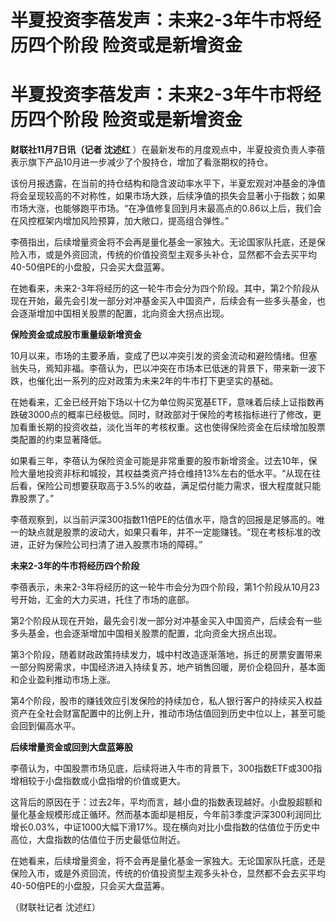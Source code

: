 # 半夏投资李蓓发声：未来2-3年牛市将经历四个阶段 险资或是新增资金

# 半夏投资李蓓发声：未来2-3年牛市将经历四个阶段 险资或是新增资金

**财联社11月7日讯（记者 沈述红** ）在最新发布的月度观点中，半夏投资负责人李蓓表示旗下产品10月进一步减少了个股持仓，增加了看涨期权的持仓。

该份月报透露，在当前的持仓结构和隐含波动率水平下，半夏宏观对冲基金的净值将会呈现较高的不对称性，如果市场大跌，后续净值的损失会显著小于指数；如果市场大涨，也能够跑平市场。“在净值修复回到月末最高点的0.86以上后，我们会在风控框架内增加风险预算，加大敞口，提高组合弹性。”

李蓓指出，后续增量资金将不会再是量化基金一家独大。无论国家队托底，还是保险入市，或是外资回流，传统的价值投资型主观多头补仓，显然都不会去买平均40-50倍PE的小盘股，只会买大盘蓝筹。

在她看来，未来2-3年将经历的这一轮牛市会分为四个阶段。其中，第2个阶段从现在开始，最先会引发一部分对冲基金买入中国资产，后续会有一些多头基金，也会逐渐增加中国相关股票的配置，北向资金大拐点出现。

**保险资金或成股市重量级新增资金**

10月以来，市场的主要矛盾，变成了巴以冲突引发的资金流动和避险情绪。但塞翁失马，焉知非福。李蓓认为，巴以冲突在市场本已低迷的背景下，带来新一波下跌，也催化出一系列的应对政策为未来2年的牛市打下更坚实的基础。

在她看来，汇金已经开始下场以十亿为单位购买宽基ETF，意味着后续上证指数再跌破3000点的概率已经极低。同时，财政部对于保险的考核指标进行了修改，更加看重长期的投资收益，淡化当年的考核权重。这也使得保险资金在后续增加股票类配置的约束显著降低。

如果看三年，李蓓认为保险资金可能是非常重要的股市新增资金。过去10年，保险大量地投资非标和城投，其权益类资产持仓维持13%左右的低水平。“从现在往后看，保险公司想要获取高于3.5%的收益，满足偿付能力需求，很大程度就只能靠股票了。”

李蓓观察到，以当前沪深300指数11倍PE的估值水平，隐含的回报是足够高的。唯一的缺点就是股票的波动大，如果只看年，并不一定能赚钱。“现在考核标准的改进，正好为保险公司扫清了进入股票市场的障碍。”

**未来2-3年的牛市将经历四个阶段**

李蓓表示，未来2-3年将经历的这一轮牛市会分为四个阶段，第1个阶段从10月23号开始，汇金的大力买进，托住了市场的底部。

第2个阶段从现在开始，最先会引发一部分对冲基金买入中国资产，后续会有一些多头基金，也会逐渐增加中国相关股票的配置，北向资金大拐点出现。

第3个阶段，随着财政政策持续发力，城中村改造逐渐落地，拆迁的房票安置带来一部分购房需求，中国经济进入持续复苏，地产销售回暖，房价企稳回升，基本面和企业盈利推动市场上涨。

第4个阶段，股市的赚钱效应引发保险的持续加仓，私人银行客户的持续买入权益资产在全社会财富配置中的比例上升，推动市场估值回到历史中位以上，甚至可能会回到偏高水平。

**后续增量资金或回到大盘蓝筹股**

李蓓认为，中国股票市场见底，后续将进入牛市的背景下，300指数ETF或300指增相较于小盘指数或小盘指增的价值或更大。

这背后的原因在于：过去2年，平均而言，越小盘的指数表现越好。小盘股超额和量化基金规模形成正循环。然而基本面却是相反，今年前3季度沪深300利润同比增长0.03%，中证1000大幅下滑17%。现在横向对比小盘指数的估值位于历史中高位，大盘指数的估值位于历史最低位附近。

在她看来，后续增量资金，将不会再是量化基金一家独大。无论国家队托底，还是保险入市，或是外资回流，传统的价值投资型主观多头补仓，显然都不会去买平均40-50倍PE的小盘股，只会买大盘蓝筹。

（财联社记者 沈述红）

